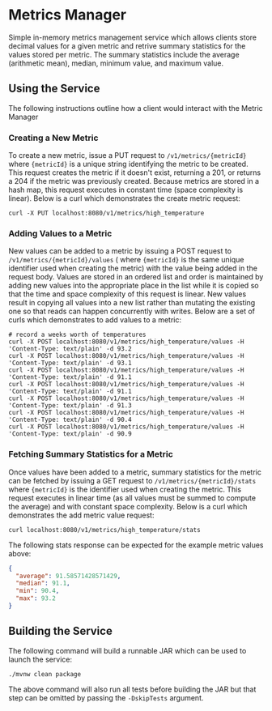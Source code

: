 # Metrics Manager

Simple in-memory metrics management service which allows clients store decimal values for a given
metric and retrive summary statistics for the values stored per metric. The summary statistics
include the average (arithmetic mean), median, minimum value, and maximum value.

## Using the Service

The following instructions outline how a client would interact with the Metric Manager

### Creating a New Metric

To create a new metric, issue a PUT request to `/v1/metrics/{metricId}` where `{metricId}` is a
unique string identifying the metric to be created. This request creates the metric if it doesn't
exist, returning a 201, or returns a 204 if the metric was previously created. Because metrics are
stored in a hash map, this request executes in constant time (space complexity is linear). Below is
a curl which demonstrates the create metric request:

```shell
curl -X PUT localhost:8080/v1/metrics/high_temperature
```

### Adding Values to a Metric

New values can be added to a metric by issuing a POST request to `/v1/metrics/{metricId}/values` (
where `{metricId}` is the same unique identifier used when creating the metric) with the value being
added in the request body. Values are stored in an ordered list and order is maintained by adding
new values into the appropriate place in the list while it is copied so that the time and space
complexity of this request is linear. New values result in copying all values into a new list rather
than mutating the existing one so that reads can happen concurrently with writes. Below are a set of
curls which demonstrates to add values to a metric:

```shell
# record a weeks worth of temperatures
curl -X POST localhost:8080/v1/metrics/high_temperature/values -H 'Content-Type: text/plain' -d 93.2
curl -X POST localhost:8080/v1/metrics/high_temperature/values -H 'Content-Type: text/plain' -d 93.1
curl -X POST localhost:8080/v1/metrics/high_temperature/values -H 'Content-Type: text/plain' -d 91.1
curl -X POST localhost:8080/v1/metrics/high_temperature/values -H 'Content-Type: text/plain' -d 91.1
curl -X POST localhost:8080/v1/metrics/high_temperature/values -H 'Content-Type: text/plain' -d 91.3
curl -X POST localhost:8080/v1/metrics/high_temperature/values -H 'Content-Type: text/plain' -d 90.4
curl -X POST localhost:8080/v1/metrics/high_temperature/values -H 'Content-Type: text/plain' -d 90.9
```

### Fetching Summary Statistics for a Metric

Once values have been added to a metric, summary statistics for the metric can be fetched by issuing
a GET request to `/v1/metrics/{metricId}/stats` where `{metricId}` is the identifier used when
creating the metric. This request executes in linear time (as all values must be summed to compute
the average) and with constant space complexity. Below is a curl which demonstrates the add metric
value request:

```shell
curl localhost:8080/v1/metrics/high_temperature/stats
```

The following stats response can be expected for the example metric values above:

```json
{
  "average": 91.58571428571429,
  "median": 91.1,
  "min": 90.4,
  "max": 93.2
}
```

## Building the Service

The following command will build a runnable JAR which can be used to launch the service:

```shell
./mvnw clean package
```

The above command will also run all tests before building the JAR but that step can be omitted by
passing the `-DskipTests` argument.

